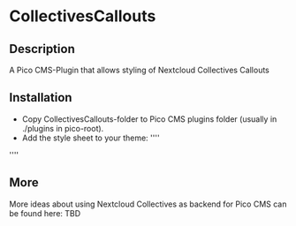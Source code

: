 # CollectivesCallouts
## Description
A Pico CMS-Plugin that allows styling of Nextcloud Collectives Callouts

## Installation
- Copy CollectivesCallouts-folder to Pico CMS plugins folder (usually in ./plugins in pico-root).
- Add the style sheet to your theme:
''''
<link rel="stylesheet" href="{{ plugins_url }}/CollectivesCallouts/style.css">  
''''

## More
More ideas about using Nextcloud Collectives as backend for Pico CMS can be found here: TBD
